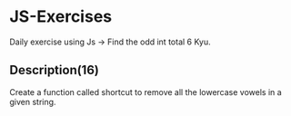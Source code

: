 # JS-Exercises

Daily exercise using Js -> Find the odd int total 6 Kyu.

## Description(16)

Create a function called shortcut to remove all the lowercase vowels in a given string.